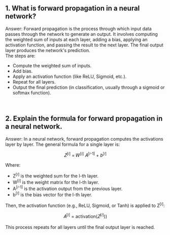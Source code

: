 ## 1. What is forward propagation in a neural network?
Answer: Forward propagation is the process through which input data passes through the network to generate an output. It involves computing the weighted sum of inputs at each layer, adding a bias, applying an activation function, and passing the result to the next layer. The final output layer produces the network's prediction.<br>
The steps are:<br>
- Compute the weighted sum of inputs.
- Add bias.
- Apply an activation function (like ReLU, Sigmoid, etc.).
- Repeat for all layers.
- Output the final prediction (in classification, usually through a sigmoid or softmax function).
<br>

## 2. Explain the formula for forward propagation in a neural network.<br>
Answer: In a neural network, forward propagation computes the activations layer by layer. The general formula for a single layer is:

<center>𝑍<sup>[𝑙]</sup> = 𝑊<sup>[𝑙]</sup> 𝐴<sup>[𝑙-1]</sup> + 𝑏<sup>[𝑙]</sup></center>

Where:
- Z<sup>[𝑙]</sup> is the weighted sum for the l-th layer.
- W<sup>[𝑙]</sup> is the weight matrix for the l-th layer.
- A<sup>[𝑙-1]</sup> is the activation output from the previous layer.
- b<sup>[𝑙]</sup> is the bias vector for the l-th layer.

Then, the activation function (e.g., ReLU, Sigmoid, or Tanh) is applied to Z<sup>[𝑙]</sup>:<br>
<center>𝐴<sup>[𝑙]</sup> = activation(𝑍<sup>[𝑙]</sup>))</center><br>
This process repeats for all layers until the final output layer is reached.



